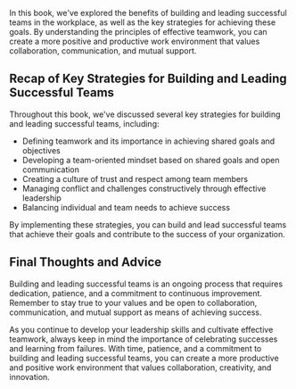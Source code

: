 
In this book, we've explored the benefits of building and leading successful teams in the workplace, as well as the key strategies for achieving these goals. By understanding the principles of effective teamwork, you can create a more positive and productive work environment that values collaboration, communication, and mutual support.

Recap of Key Strategies for Building and Leading Successful Teams
-----------------------------------------------------------------

Throughout this book, we've discussed several key strategies for building and leading successful teams, including:

* Defining teamwork and its importance in achieving shared goals and objectives
* Developing a team-oriented mindset based on shared goals and open communication
* Creating a culture of trust and respect among team members
* Managing conflict and challenges constructively through effective leadership
* Balancing individual and team needs to achieve success

By implementing these strategies, you can build and lead successful teams that achieve their goals and contribute to the success of your organization.

Final Thoughts and Advice
-------------------------

Building and leading successful teams is an ongoing process that requires dedication, patience, and a commitment to continuous improvement. Remember to stay true to your values and be open to collaboration, communication, and mutual support as means of achieving success.

As you continue to develop your leadership skills and cultivate effective teamwork, always keep in mind the importance of celebrating successes and learning from failures. With time, patience, and a commitment to building and leading successful teams, you can create a more productive and positive work environment that values collaboration, creativity, and innovation.